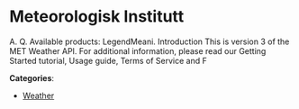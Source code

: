 # Meteorologisk Institutt

A. Q.  Available products: LegendMeani. Introduction This is version 3 of the MET Weather API.  For additional information, please read our Getting Started tutorial, Usage guide, Terms of Service and F

**Categories**:

- [Weather](https://github/apis-list/apis-list#weather)



